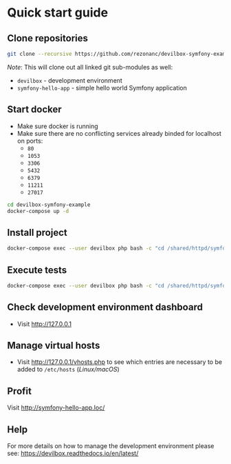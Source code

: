 # Quick start guide

## Clone repositories

```bash
git clone --recursive https://github.com/rezonanc/devilbox-symfony-example.git
```

*Note*: This will clone out all linked git sub-modules as well:

* `devilbox` - development environment
* `symfony-hello-app` - simple hello world Symfony application

## Start docker

* Make sure docker is running
* Make sure there are no conflicting services already binded for localhost on ports:
  * `80`
  * `1053`
  * `3306`
  * `5432`
  * `6379`
  * `11211`
  * `27017`

```bash
cd devilbox-symfony-example
docker-compose up -d
```

## Install project

```bash
docker-compose exec --user devilbox php bash -c "cd /shared/httpd/symfony-hello-app/project/ && composer install -n"
```

## Execute tests

```bash
docker-compose exec --user devilbox php bash -c "cd /shared/httpd/symfony-hello-app/project/ && bin/phpunit"
```

## Check development environment dashboard

* Visit http://127.0.0.1

## Manage virtual hosts

* Visit http://127.0.0.1/vhosts.php to see which entries are necessary to be added to `/etc/hosts` (*Linux/macOS*)

## Profit

Visit http://symfony-hello-app.loc/

## Help

For more details on how to manage the development environment please see: https://devilbox.readthedocs.io/en/latest/
